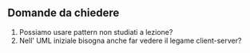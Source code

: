 ## Domande da chiedere

1. Possiamo usare pattern non studiati a lezione?
2. Nell' UML iniziale bisogna anche far vedere il legame client-server?

